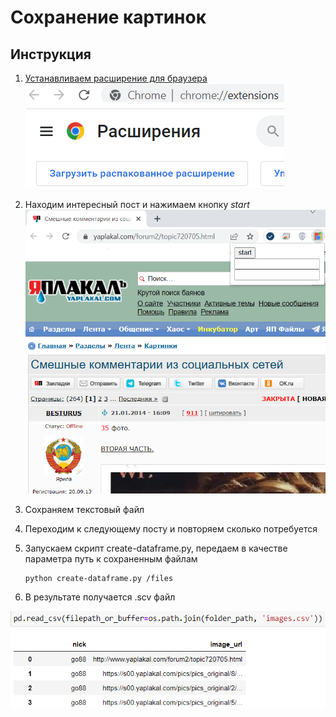 # Сохранение картинок

## Инструкция

1. [Устанавливаем расширение для браузера](chrome://extensions/)
![Установка расширения](images/setup.png)

1. Находим интересный пост и нажимаем кнопку *start*
![start](images/start.png)

1. Сохраняем текстовый файл

1. Переходим к следующему посту и повторяем сколько потребуется

1. Запускаем скрипт create-dataframe.py, передаем в качестве параметра путь к сохраненным файлам
   ```
   python create-dataframe.py /files
   ```
   
1. В результате получается .scv файл

![images](images/images.png)
